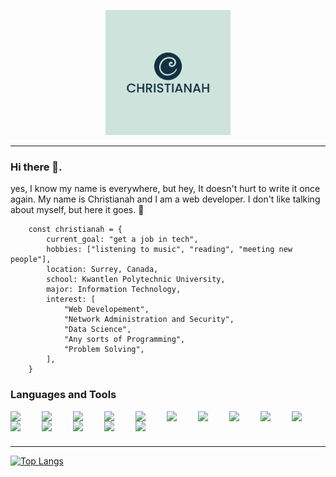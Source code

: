 <p align="center">
 <img alt="shows personal logo" src="./images/personal_logo.jpeg"  width="200">
</p>

---

### Hi there 👋.

yes, I know my name is everywhere, but hey, It doesn't hurt to write it once again. My name is Christianah and I am a web developer. I don't like talking about myself, but here it goes. :eyes:

```
    const christianah = {
        current_goal: "get a job in tech",
        hobbies: ["listening to music", "reading", "meeting new people"],
        location: Surrey, Canada,
        school: Kwantlen Polytechnic University,
        major: Information Technology,
        interest: [
            "Web Developement",
            "Network Administration and Security",
            "Data Science",
            "Any sorts of Programming",
            "Problem Solving",
        ],
    }
```

### Languages and Tools

<img align="left" src="https://cdn.jsdelivr.net/gh/devicons/devicon/icons/javascript/javascript-plain.svg" width="50" />
<img align="left" src="https://cdn.jsdelivr.net/gh/devicons/devicon/icons/react/react-original-wordmark.svg" width="50" />
<img align="left" src="https://cdn.jsdelivr.net/gh/devicons/devicon/icons/firebase/firebase-plain-wordmark.svg" width="50" />
<img align="left" src="https://cdn.jsdelivr.net/gh/devicons/devicon/icons/webpack/webpack-plain-wordmark.svg" width="50" />
<img align="left" src="https://cdn.jsdelivr.net/gh/devicons/devicon/icons/html5/html5-original-wordmark.svg" width="50" />
<img align="left" src="https://cdn.jsdelivr.net/gh/devicons/devicon/icons/mongodb/mongodb-original-wordmark.svg" width="50"/>
<img align="left" src="https://cdn.jsdelivr.net/gh/devicons/devicon/icons/css3/css3-plain-wordmark.svg" width="50" />
<img align="left" src="https://cdn.jsdelivr.net/gh/devicons/devicon/icons/tailwindcss/tailwindcss-original-wordmark.svg"  width="50"/>
<img align="left" src="https://cdn.jsdelivr.net/gh/devicons/devicon/icons/vscode/vscode-original-wordmark.svg" width="50" />
<img align="left" src="https://cdn.jsdelivr.net/gh/devicons/devicon/icons/nodejs/nodejs-original-wordmark.svg" width="50" />
<img align="left" src="https://cdn.jsdelivr.net/gh/devicons/devicon/icons/npm/npm-original-wordmark.svg" width="50" />
<img align="left" src="https://cdn.jsdelivr.net/gh/devicons/devicon/icons/jest/jest-plain.svg" width="50"/>
<img align="left" src="https://cdn.jsdelivr.net/gh/devicons/devicon/icons/git/git-plain-wordmark.svg" width="50" />
<img align="left" src="https://cdn.jsdelivr.net/gh/devicons/devicon/icons/github/github-original-wordmark.svg" width="50" />
<img align="left" src="https://cdn.jsdelivr.net/gh/devicons/devicon/icons/express/express-original-wordmark.svg" width="50" />

<br />

#

---

[![Top Langs](https://github-readme-stats.vercel.app/api/top-langs/?username=Chris1-web)](https://github.com/Chris1-web/github-readme-stats)

<!--
**Chris1-web/Chris1-web** is a ✨ _special_ ✨ repository because its `README.md` (this file) appears on your GitHub profile.

Here are some ideas to get you started:

- 🔭 I’m currently working on ...
- 🌱 I’m currently learning ...
- 👯 I’m looking to collaborate on ...
- 🤔 I’m looking for help with ...
- 💬 Ask me about ...
- 📫 How to reach me: ...
- 😄 Pronouns: ...
- ⚡ Fun fact: ...
-->
